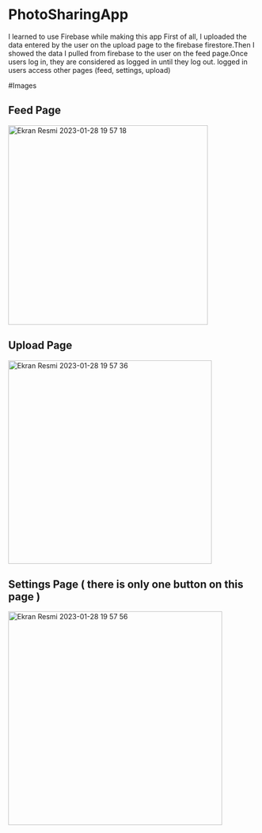 # PhotoSharingApp
I learned to use Firebase while making this app
First of all, I uploaded the data entered by the user on the upload page to the firebase firestore.Then I showed the data I pulled from firebase to the user on the feed page.Once users log in, they are considered as logged in until they log out. logged in users access other pages (feed, settings, upload)

#Images
## Feed Page 
<img width="403" alt="Ekran Resmi 2023-01-28 19 57 18" src="https://user-images.githubusercontent.com/100231583/215279072-c619f7f6-c685-408e-8eef-a93c932fdcd7.png">

## Upload Page
<img width="411" alt="Ekran Resmi 2023-01-28 19 57 36" src="https://user-images.githubusercontent.com/100231583/215279083-61cccdf9-3d37-4ca5-93f5-1f306ffded43.png">

## Settings Page ( there is only one button on this page ) 
<img width="432" alt="Ekran Resmi 2023-01-28 19 57 56" src="https://user-images.githubusercontent.com/100231583/215279157-23de57f8-e6de-418a-a7a5-20a1c7d7a87f.png">

